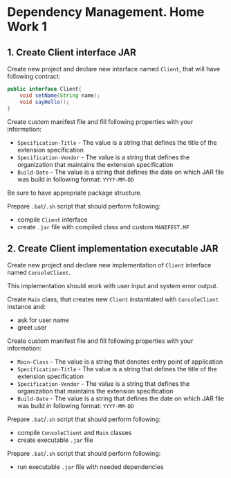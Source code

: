 Dependency Management. Home Work 1
===============
1\. Create Client interface JAR
---------------

Create new project and declare new interface named `Client`, that will have following contract:

```java
public interface Client{
    void setName(String name);
    void sayHello();
}
```

Create custom manifest file and fill following properties with your information:
* `Specification-Title` - The value is a string that defines the title of the extension specification
* `Specification-Vendor` - The value is a string that defines the organization that maintains the extension specification
* `Build-Date` - The value is a string that defines the date on which JAR file was build in following format: `YYYY-MM-DD`

Be sure to have appropriate package structure.

Prepare `.bat`/`.sh` script that should perform following:
* compile `Client` interface
* create `.jar` file with compiled class and custom `MANIFEST.MF`

2\. Create Client implementation executable JAR
---------------

Create new project and declare new implementation of `Client` interface named `ConsoleClient`.

This implementation should work with user input and system error output.

Create `Main` class, that creates new `Client` instantiated with `ConsoleClient` instance and:
* ask for user name
* greet user

Create custom manifest file and fill following properties with your information:
* `Main-Class` - The value is a string that denotes entry point of application
* `Specification-Title` - The value is a string that defines the title of the extension specification
* `Specification-Vendor` - The value is a string that defines the organization that maintains the extension specification
* `Build-Date` - The value is a string that defines the date on which JAR file was build in following format: `YYYY-MM-DD`

Prepare `.bat`/`.sh` script that should perform following:
* compile `ConsoleClient` and `Main` classes
* create executable `.jar` file

Prepare `.bat`/`.sh` script that should perform following:
* run executable `.jar` file with needed dependencies
